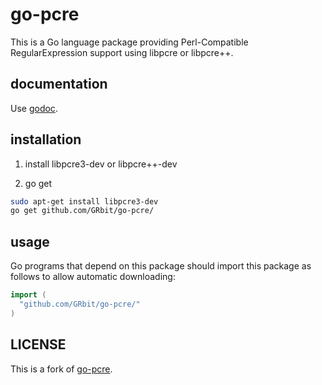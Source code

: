 go-pcre
===============

This is a Go language package providing Perl-Compatible RegularExpression
support using libpcre or libpcre++.

## documentation

Use [godoc](https://godoc.org/github.com/GRbit/go-pcre).

## installation

1. install libpcre3-dev or libpcre++-dev

2. go get

```bash
sudo apt-get install libpcre3-dev
go get github.com/GRbit/go-pcre/
```

## usage

Go programs that depend on this package should import this package as
follows to allow automatic downloading:

```go
import (
  "github.com/GRbit/go-pcre/"
)
```

## LICENSE

This is a fork of [go-pcre](https://github.com/pantsing/go-pcre).
